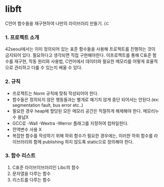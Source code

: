 # libft
 C언어 함수들을 재구현하여 나만의 라이브러리 만들기.
  (ㄷ
 ### 1. 프로젝트 소개
 
 42seoul에서는 이미 정의되어 있는 표준 함수들을 사용해 프로젝트를 진행하는 것이 금지되어 있다.
 필요하다고 생각되면 직접 구현해야한다. 이프로젝트를 통해 C표준 함수를 재구현, 작동 원리와 사용법, C언어에서 데이터와 필요한 메모리를 어떻게 효율적으로 관리하고 다룰 수 있는지 배울 수 있다.
 
 ### 2. 규칙
 - 프로젝트는 Norm 규칙에 맞춰 작성되어야 한다.
 - 함수들은 정의되지 않은 행동들과는 별개로 예기치 않게 중단 되어서는 안된다.(ex: segmentation fault, bus error etc..)
 - 필요한 경우 heap에 할당된 모든 메모리 공간은 적절하게 해제해야 한다. 메모리누수 용납X
 - GCC로 -Wall -Wextra -Werror 플래그를 지정하여 컴파일한다.
 - 전역변수 사용 X
 - 복잡한 함수를 작성하기 위해 하위 함수가 필요한 경우에는, 이러한 하위 함수를 라이브러리와 함께 publishing 하지 않도록 static으로 정의해야 한다.
 
 ### 3. 함수 리스트
 1. C표준 라이브이브러리인 Libc의 함수
 2. 문자열을 다루는 함수
 3. 리스트를 다루는 함수
